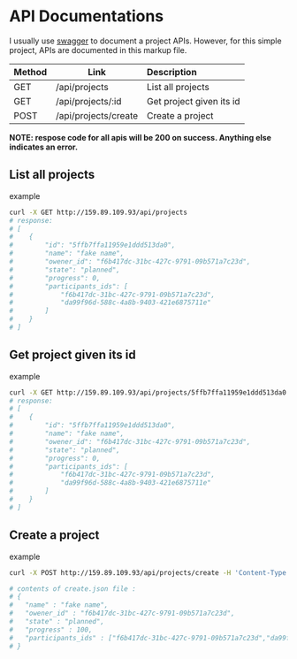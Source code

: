 # API Documentations
I usually use [swagger](https://swagger.io/) to document a project APIs. However, for this simple project, APIs are documented in this markup file.

| Method | Link | Description |
| ---| ------------- |:-----|
| GET | /api/projects | List all projects |
| GET | /api/projects/:id | Get project given its id |
| POST | /api/projects/create | Create a project |

**NOTE: respose code for all apis will be 200 on success. Anything else indicates an error.**
## List all projects

example
```bash
curl -X GET http://159.89.109.93/api/projects
# response:
# [
#    {
#        "id": "5ffb7ffa11959e1ddd513da0",
#        "name": "fake name",
#        "owener_id": "f6b417dc-31bc-427c-9791-09b571a7c23d",
#        "state": "planned",
#        "progress": 0,
#        "participants_ids": [
#            "f6b417dc-31bc-427c-9791-09b571a7c23d",
#            "da99f96d-588c-4a8b-9403-421e6875711e"
#        ]
#    }
# ]
```

## Get project given its id
example
```bash
curl -X GET http://159.89.109.93/api/projects/5ffb7ffa11959e1ddd513da0
# response:
# [
#    {
#        "id": "5ffb7ffa11959e1ddd513da0",
#        "name": "fake name",
#        "owener_id": "f6b417dc-31bc-427c-9791-09b571a7c23d",
#        "state": "planned",
#        "progress": 0,
#        "participants_ids": [
#            "f6b417dc-31bc-427c-9791-09b571a7c23d",
#            "da99f96d-588c-4a8b-9403-421e6875711e"
#        ]
#    }
# ]
```

## Create a project
example
```bash
curl -X POST http://159.89.109.93/api/projects/create -H 'Content-Type: application/json' -d @create.json

# contents of create.json file :
# {
#   "name" : "fake name",
#   "owener_id" : "f6b417dc-31bc-427c-9791-09b571a7c23d",
#   "state" : "planned",
#   "progress" : 100,
#   "participants_ids" : ["f6b417dc-31bc-427c-9791-09b571a7c23d","da99f96d-588c-4a8b-9403-421e6875711e"]
# }
```